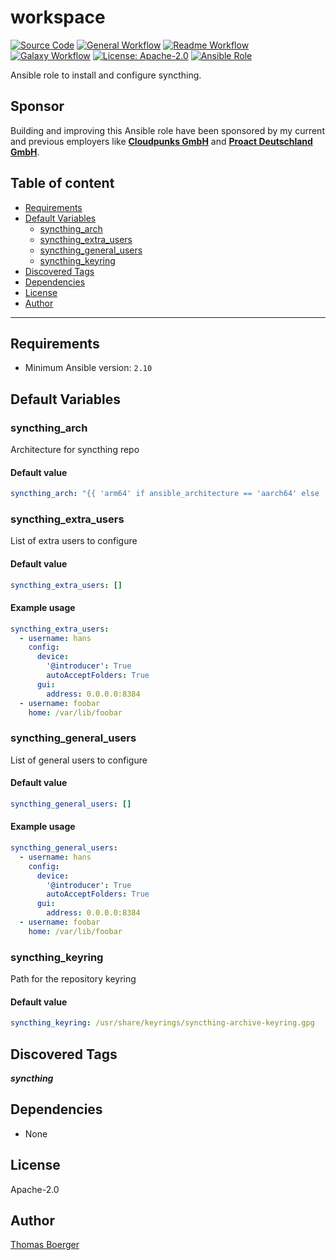 # workspace

[![Source Code](https://img.shields.io/badge/github-source%20code-blue?logo=github&logoColor=white)](https://github.com/rolehippie/syncthing)
[![General Workflow](https://github.com/rolehippie/syncthing/actions/workflows/general.yml/badge.svg)](https://github.com/rolehippie/syncthing/actions/workflows/general.yml)
[![Readme Workflow](https://github.com/rolehippie/syncthing/actions/workflows/docs.yml/badge.svg)](https://github.com/rolehippie/syncthing/actions/workflows/docs.yml)
[![Galaxy Workflow](https://github.com/rolehippie/syncthing/actions/workflows/galaxy.yml/badge.svg)](https://github.com/rolehippie/syncthing/actions/workflows/galaxy.yml)
[![License: Apache-2.0](https://img.shields.io/github/license/rolehippie/syncthing)](https://github.com/rolehippie/syncthing/blob/master/LICENSE)
[![Ansible Role](https://img.shields.io/badge/role-rolehippie.syncthing-blue)](https://galaxy.ansible.com/rolehippie/syncthing)

Ansible role to install and configure syncthing.

## Sponsor

Building and improving this Ansible role have been sponsored by my current and previous employers like **[Cloudpunks GmbH](https://cloudpunks.de)** and **[Proact Deutschland GmbH](https://www.proact.eu)**.

## Table of content

- [Requirements](#requirements)
- [Default Variables](#default-variables)
  - [syncthing_arch](#syncthing_arch)
  - [syncthing_extra_users](#syncthing_extra_users)
  - [syncthing_general_users](#syncthing_general_users)
  - [syncthing_keyring](#syncthing_keyring)
- [Discovered Tags](#discovered-tags)
- [Dependencies](#dependencies)
- [License](#license)
- [Author](#author)

---

## Requirements

- Minimum Ansible version: `2.10`

## Default Variables

### syncthing_arch

Architecture for syncthing repo

#### Default value

```YAML
syncthing_arch: "{{ 'arm64' if ansible_architecture == 'aarch64' else 'amd64' }}"
```

### syncthing_extra_users

List of extra users to configure

#### Default value

```YAML
syncthing_extra_users: []
```

#### Example usage

```YAML
syncthing_extra_users:
  - username: hans
    config:
      device:
        '@introducer': True
        autoAcceptFolders: True
      gui:
        address: 0.0.0.0:8384
  - username: foobar
    home: /var/lib/foobar
```

### syncthing_general_users

List of general users to configure

#### Default value

```YAML
syncthing_general_users: []
```

#### Example usage

```YAML
syncthing_general_users:
  - username: hans
    config:
      device:
        '@introducer': True
        autoAcceptFolders: True
      gui:
        address: 0.0.0.0:8384
  - username: foobar
    home: /var/lib/foobar
```

### syncthing_keyring

Path for the repository keyring

#### Default value

```YAML
syncthing_keyring: /usr/share/keyrings/syncthing-archive-keyring.gpg
```

## Discovered Tags

**_syncthing_**

## Dependencies

- None

## License

Apache-2.0

## Author

[Thomas Boerger](https://github.com/tboerger)
